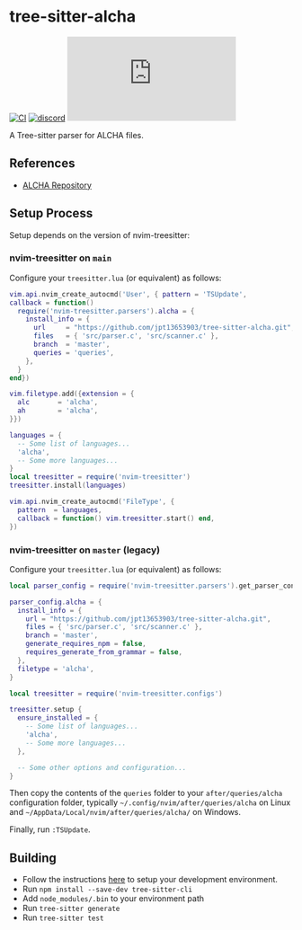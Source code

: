 # tree-sitter-alcha

[![CI][ci]](https://github.com/jpt13653903/tree-sitter-alcha/actions/workflows/ci.yml)
[![discord][discord]](https://discord.gg/w7nTvsVJhm)
[![matrix][matrix]](https://matrix.to/#/#tree-sitter-chat:matrix.org)

A Tree-sitter parser for ALCHA files.

## References

- [ALCHA Repository][alcha]

## Setup Process

Setup depends on the version of nvim-treesitter:

### nvim-treesitter on `main`

Configure your `treesitter.lua` (or equivalent) as follows:

```lua
vim.api.nvim_create_autocmd('User', { pattern = 'TSUpdate',
callback = function()
  require('nvim-treesitter.parsers').alcha = {
    install_info = {
      url     = "https://github.com/jpt13653903/tree-sitter-alcha.git",
      files   = { 'src/parser.c', 'src/scanner.c' },
      branch  = 'master',
      queries = 'queries',
    },
  }
end})

vim.filetype.add({extension = {
  alc       = 'alcha',
  ah        = 'alcha',
}})

languages = {
  -- Some list of languages...
  'alcha',
  -- Some more languages...
}
local treesitter = require('nvim-treesitter')
treesitter.install(languages)

vim.api.nvim_create_autocmd('FileType', {
  pattern  = languages,
  callback = function() vim.treesitter.start() end,
})
```

### nvim-treesitter on `master` (legacy)

Configure your `treesitter.lua` (or equivalent) as follows:

```lua
local parser_config = require('nvim-treesitter.parsers').get_parser_configs()

parser_config.alcha = {
  install_info = {
    url = "https://github.com/jpt13653903/tree-sitter-alcha.git",
    files = { 'src/parser.c', 'src/scanner.c' },
    branch = 'master',
    generate_requires_npm = false,
    requires_generate_from_grammar = false,
  },
  filetype = 'alcha',
}

local treesitter = require('nvim-treesitter.configs')

treesitter.setup {
  ensure_installed = {
    -- Some list of languages...
    'alcha',
    -- Some more languages...
  },

  -- Some other options and configuration...
}
```

Then copy the contents of the `queries` folder to your `after/queries/alcha`
configuration folder, typically `~/.config/nvim/after/queries/alcha` on Linux
and `~/AppData/Local/nvim/after/queries/alcha/` on Windows.

Finally, run `:TSUpdate`.

## Building

- Follow the instructions [here][ts-docs] to setup your development environment.
- Run `npm install --save-dev tree-sitter-cli`
- Add `node_modules/.bin` to your environment path
- Run `tree-sitter generate`
- Run `tree-sitter test`

[alcha]: https://github.com/jpt13653903/ALCHA
[ci]: https://img.shields.io/github/actions/workflow/status/jpt13653903/tree-sitter-alcha/ci.yml?logo=github&label=CI
[discord]: https://img.shields.io/discord/1063097320771698699?logo=discord&label=discord
[matrix]: https://img.shields.io/matrix/tree-sitter-chat%3Amatrix.org?logo=matrix&label=matrix
[ts-docs]: https://tree-sitter.github.io/tree-sitter/creating-parsers#getting-started

